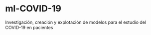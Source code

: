 # ml-COVID-19
Investigación, creación y explotación de modelos para el estudio del COVID-19 en pacientes
